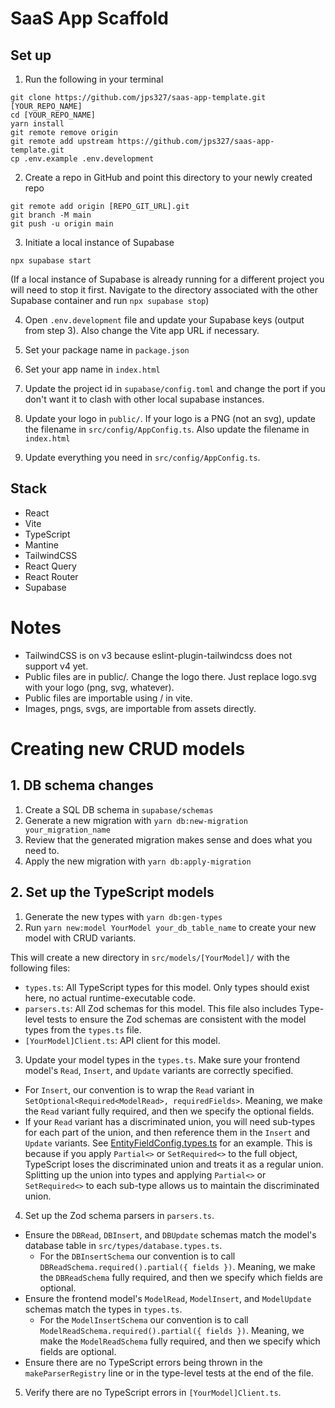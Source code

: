 # SaaS App Scaffold

## Set up

1. Run the following in your terminal

```
git clone https://github.com/jps327/saas-app-template.git [YOUR_REPO_NAME]
cd [YOUR_REPO_NAME]
yarn install
git remote remove origin
git remote add upstream https://github.com/jps327/saas-app-template.git
cp .env.example .env.development
```

2. Create a repo in GitHub and point this directory to your newly created repo

```
git remote add origin [REPO_GIT_URL].git
git branch -M main
git push -u origin main
```

3. Initiate a local instance of Supabase

```
npx supabase start
```

(If a local instance of Supabase is already running for a different project
you will need to stop it first. Navigate to the directory associated with
the other Supabase container and run `npx supabase stop`)

4. Open `.env.development` file and update your Supabase keys (output from step 3). Also change the Vite app URL if necessary.

5. Set your package name in `package.json`

6. Set your app name in `index.html`

7. Update the project id in `supabase/config.toml` and change the port if you don't want it to clash with other local supabase instances.

8. Update your logo in `public/`. If your logo is a PNG (not an svg), update the filename in `src/config/AppConfig.ts`. Also update the filename in `index.html`

9. Update everything you need in `src/config/AppConfig.ts`.

## Stack

- React
- Vite
- TypeScript
- Mantine
- TailwindCSS
- React Query
- React Router
- Supabase

# Notes

- TailwindCSS is on v3 because eslint-plugin-tailwindcss does not support v4 yet.
- Public files are in public/. Change the logo there. Just replace logo.svg with your logo (png, svg, whatever).
- Public files are importable using / in vite.
- Images, pngs, svgs, are importable from assets directly.

# Creating new CRUD models

## 1. DB schema changes

1. Create a SQL DB schema in `supabase/schemas`
2. Generate a new migration with `yarn db:new-migration your_migration_name`
3. Review that the generated migration makes sense and does what you need to.
4. Apply the new migration with `yarn db:apply-migration`

## 2. Set up the TypeScript models

1. Generate the new types with `yarn db:gen-types`
2. Run `yarn new:model YourModel your_db_table_name` to create your new model with CRUD variants.

This will create a new directory in `src/models/[YourModel]/` with the following files:

- `types.ts`: All TypeScript types for this model. Only types should exist here, no actual runtime-executable code.
- `parsers.ts`: All Zod schemas for this model. This file also includes Type-level tests to ensure the Zod schemas are consistent with the model types from the `types.ts` file.
- `[YourModel]Client.ts`: API client for this model.

3. Update your model types in the `types.ts`. Make sure your frontend model's `Read`, `Insert`, and `Update` variants are correctly specified.

- For `Insert`, our convention is to wrap the `Read` variant in `SetOptional<Required<ModelRead>, requiredFields>`. Meaning, we make the `Read` variant fully required, and then we specify the optional fields.
- If your `Read` variant has a discriminated union, you will need sub-types for each part of the union, and then reference them in the `Insert` and `Update` variants. See [EntityFieldConfig.types.ts](src/models/EntityConfig/EntityFieldConfig/EntityFieldConfig.types.ts) for an example. This is because if you apply `Partial<>` or `SetRequired<>` to the full object, TypeScript loses the discriminated union and treats it as a regular union. Splitting up the union into types and applying `Partial<>` or `SetRequired<>` to each sub-type allows us to maintain the discriminated union.

4. Set up the Zod schema parsers in `parsers.ts`.

- Ensure the `DBRead`, `DBInsert`, and `DBUpdate` schemas match the model's database table in `src/types/database.types.ts`.
  - For the `DBInsertSchema` our convention is to call `DBReadSchema.required().partial({ fields })`. Meaning, we make the `DBReadSchema` fully required, and then we specify which fields are optional.
- Ensure the frontend model's `ModelRead`, `ModelInsert`, and `ModelUpdate` schemas match the types in `types.ts`.
  - For the `ModelInsertSchema` our convention is to call `ModelReadSchema.required().partial({ fields })`. Meaning, we make the `ModelReadSchema` fully required, and then we specify which fields are optional.
- Ensure there are no TypeScript errors being thrown in the `makeParserRegistry` line or in the type-level tests at the end of the file.

5. Verify there are no TypeScript errors in `[YourModel]Client.ts`.
